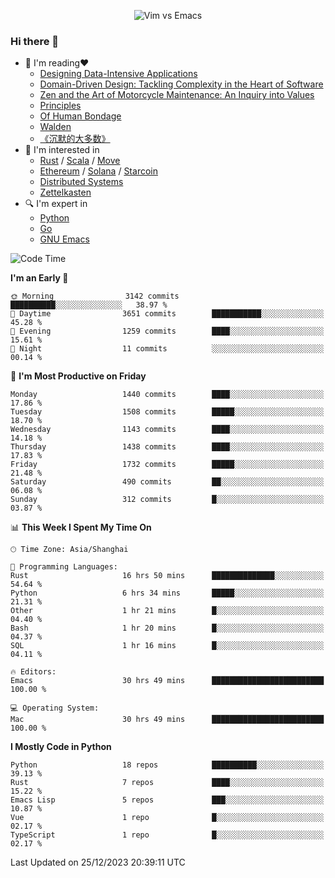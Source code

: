 <p align="center">
    <img src="https://gist.githubusercontent.com/coldnight/e696baffb094e71c96cb302118878eae/raw/40ea5053a6f66cc65f90f437e4173497da225958/banner.gif" alt="Vim vs Emacs" />
</p>

### Hi there 👋

- 📖 I'm reading❤️
    + [Designing Data-Intensive Applications](https://www.oreilly.com/library/view/designing-data-intensive-applications/9781491903063/)
    + [Domain-Driven Design: Tackling Complexity in the Heart of Software](https://www.dddcommunity.org/book/evans_2003/)
    + [Zen and the Art of Motorcycle Maintenance: An Inquiry into Values](https://en.wikipedia.org/wiki/Zen_and_the_Art_of_Motorcycle_Maintenance)
    + [Principles](https://www.principles.com/)
    + [Of Human Bondage](https://en.wikipedia.org/wiki/Of_Human_Bondage)
    + [Walden](https://en.wikipedia.org/wiki/Walden)
    + [《沉默的大多数》](https://en.wikipedia.org/wiki/Silent_majority)
- 🌱 I'm interested in
    + [Rust](https://www.rust-lang.org/) / [Scala](https://www.scala-lang.org/) / [Move](https://github.com/move-language/move/)
    + [Ethereum](https://ethereum.org/en/) / [Solana](https://solana.com/) / [Starcoin](https://github.com/starcoinorg/starcoin)
	+ [Distributed Systems](https://www.linuxzen.com/notes/topics/20200320174417_%E5%88%86%E5%B8%83%E5%BC%8F/)
	+ [Zettelkasten](https://www.linuxzen.com/notes/notes/20220120080920-slip_box/)
- 🔍 I'm expert in
    + [Python](https://www.python.org/)
    + [Go](https://go.dev/)
    + [GNU Emacs](https://www.gnu.org/software/emacs/)

<!--START_SECTION:waka-->
![Code Time](http://img.shields.io/badge/Code%20Time-2%2C586%20hrs%2027%20mins-blue)

**I'm an Early 🐤** 

```text
🌞 Morning                3142 commits        ██████████░░░░░░░░░░░░░░░   38.97 % 
🌆 Daytime                3651 commits        ███████████░░░░░░░░░░░░░░   45.28 % 
🌃 Evening                1259 commits        ████░░░░░░░░░░░░░░░░░░░░░   15.61 % 
🌙 Night                  11 commits          ░░░░░░░░░░░░░░░░░░░░░░░░░   00.14 % 
```
📅 **I'm Most Productive on Friday** 

```text
Monday                   1440 commits        ████░░░░░░░░░░░░░░░░░░░░░   17.86 % 
Tuesday                  1508 commits        █████░░░░░░░░░░░░░░░░░░░░   18.70 % 
Wednesday                1143 commits        ████░░░░░░░░░░░░░░░░░░░░░   14.18 % 
Thursday                 1438 commits        ████░░░░░░░░░░░░░░░░░░░░░   17.83 % 
Friday                   1732 commits        █████░░░░░░░░░░░░░░░░░░░░   21.48 % 
Saturday                 490 commits         ██░░░░░░░░░░░░░░░░░░░░░░░   06.08 % 
Sunday                   312 commits         █░░░░░░░░░░░░░░░░░░░░░░░░   03.87 % 
```


📊 **This Week I Spent My Time On** 

```text
🕑︎ Time Zone: Asia/Shanghai

💬 Programming Languages: 
Rust                     16 hrs 50 mins      ██████████████░░░░░░░░░░░   54.64 % 
Python                   6 hrs 34 mins       █████░░░░░░░░░░░░░░░░░░░░   21.31 % 
Other                    1 hr 21 mins        █░░░░░░░░░░░░░░░░░░░░░░░░   04.40 % 
Bash                     1 hr 20 mins        █░░░░░░░░░░░░░░░░░░░░░░░░   04.37 % 
SQL                      1 hr 16 mins        █░░░░░░░░░░░░░░░░░░░░░░░░   04.11 % 

🔥 Editors: 
Emacs                    30 hrs 49 mins      █████████████████████████   100.00 % 

💻 Operating System: 
Mac                      30 hrs 49 mins      █████████████████████████   100.00 % 
```

**I Mostly Code in Python** 

```text
Python                   18 repos            ██████████░░░░░░░░░░░░░░░   39.13 % 
Rust                     7 repos             ████░░░░░░░░░░░░░░░░░░░░░   15.22 % 
Emacs Lisp               5 repos             ███░░░░░░░░░░░░░░░░░░░░░░   10.87 % 
Vue                      1 repo              █░░░░░░░░░░░░░░░░░░░░░░░░   02.17 % 
TypeScript               1 repo              █░░░░░░░░░░░░░░░░░░░░░░░░   02.17 % 
```




 Last Updated on 25/12/2023 20:39:11 UTC
<!--END_SECTION:waka-->
